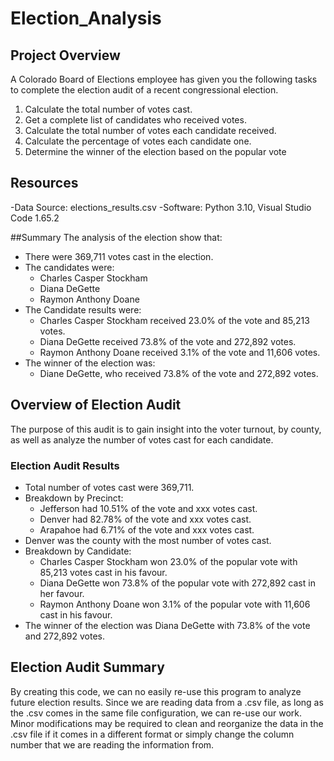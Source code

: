 # Election_Analysis

## Project Overview
A Colorado Board of Elections employee has given you the following tasks to complete the election audit of a recent congressional election.

1.  Calculate the total number of votes cast.
2.  Get a complete list of candidates who received votes.
3.  Calculate the total number of votes each candidate received.
4.  Calculate the percentage of votes each candidate one.
5.  Determine the winner of the election based on the popular vote

## Resources
-Data Source: elections_results.csv
-Software: Python 3.10, Visual Studio Code 1.65.2

##Summary
The analysis of the election show that:
- There were 369,711 votes cast in the election.
- The candidates were:
    - Charles Casper Stockham
    - Diana DeGette
    - Raymon Anthony Doane
- The Candidate results were:
    - Charles Casper Stockham received 23.0% of the vote and 85,213 votes.
    - Diana DeGette received 73.8% of the vote and 272,892 votes.
    - Raymon Anthony Doane received 3.1% of the vote and 11,606 votes.
- The winner of the election was:
    - Diane DeGette, who received 73.8% of the vote and 272,892 votes.

## Overview of Election Audit
The purpose of this audit is to gain insight into the voter turnout, by county, as well as analyze the number of votes cast for each candidate.

### Election Audit Results
- Total number of votes cast were 369,711.
- Breakdown by Precinct:
    - Jefferson had 10.51% of the vote and xxx votes cast.
    - Denver had 82.78% of the vote and xxx votes cast.
    - Arapahoe had 6.71% of the vote and xxx votes cast.
- Denver was the county with the most number of votes cast.
- Breakdown by Candidate:
    - Charles Casper Stockham won 23.0% of the popular vote with 85,213 votes cast in his favour.
    - Diana DeGette won 73.8% of the popular vote with 272,892 cast in her favour.
    - Raymon Anthony Doane won 3.1% of the popular vote with 11,606 cast in his favour.
- The winner of the election was Diana DeGette with 73.8% of the vote and 272,892 votes.

## Election Audit Summary   
By creating this code, we can no easily re-use this program to analyze future election results.  Since we are reading data from a .csv file, as long as the .csv comes in the same file configuration, we can re-use our work.  Minor modifications may be required to clean and reorganize the data in the .csv file if it comes in a different format or simply change the column number that we are reading the information from.

